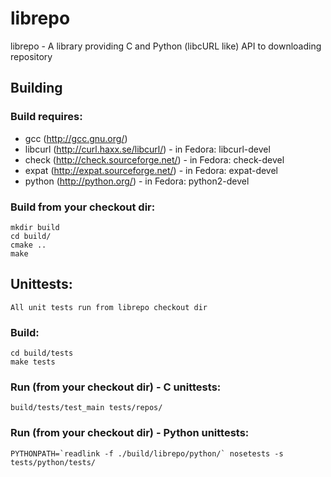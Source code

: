 # librepo

librepo - A library providing C and Python (libcURL like) API to downloading repository

## Building

### Build requires:

* gcc (http://gcc.gnu.org/)
* libcurl (http://curl.haxx.se/libcurl/) - in Fedora: libcurl-devel
* check (http://check.sourceforge.net/) - in Fedora: check-devel
* expat (http://expat.sourceforge.net/) - in Fedora: expat-devel
* python (http://python.org/) - in Fedora: python2-devel

### Build from your checkout dir:

    mkdir build
    cd build/
    cmake ..
    make

## Unittests:

    All unit tests run from librepo checkout dir

### Build:
    cd build/tests
    make tests

### Run (from your checkout dir) - C unittests:

    build/tests/test_main tests/repos/

### Run (from your checkout dir) - Python unittests:

    PYTHONPATH=`readlink -f ./build/librepo/python/` nosetests -s tests/python/tests/

